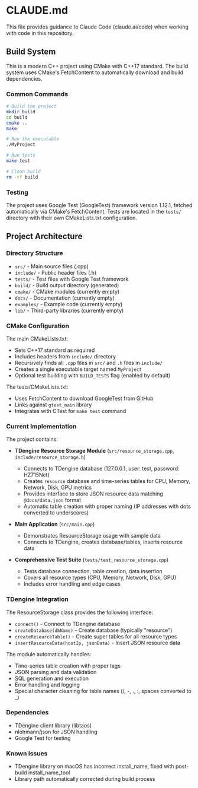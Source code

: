 # CLAUDE.md

This file provides guidance to Claude Code (claude.ai/code) when working with code in this repository.

## Build System

This is a modern C++ project using CMake with C++17 standard. The build system uses CMake's FetchContent to automatically download and build dependencies.

### Common Commands

```bash
# Build the project
mkdir build
cd build
cmake ..
make

# Run the executable
./MyProject

# Run tests
make test

# Clean build
rm -rf build
```

### Testing

The project uses Google Test (GoogleTest) framework version 1.12.1, fetched automatically via CMake's FetchContent. Tests are located in the `tests/` directory with their own CMakeLists.txt configuration.

## Project Architecture

### Directory Structure

- `src/` - Main source files (.cpp)
- `include/` - Public header files (.h)
- `tests/` - Test files with Google Test framework
- `build/` - Build output directory (generated)
- `cmake/` - CMake modules (currently empty)
- `docs/` - Documentation (currently empty)
- `examples/` - Example code (currently empty)
- `lib/` - Third-party libraries (currently empty)

### CMake Configuration

The main CMakeLists.txt:
- Sets C++17 standard as required
- Includes headers from `include/` directory
- Recursively finds all `.cpp` files in `src/` and `.h` files in `include/`
- Creates a single executable target named `MyProject`
- Optional test building with `BUILD_TESTS` flag (enabled by default)

The tests/CMakeLists.txt:
- Uses FetchContent to download GoogleTest from GitHub
- Links against `gtest_main` library
- Integrates with CTest for `make test` command

### Current Implementation

The project contains:
- **TDengine Resource Storage Module** (`src/resource_storage.cpp`, `include/resource_storage.h`)
  - Connects to TDengine database (127.0.0.1, user: test, password: HZ715Net)
  - Creates `resource` database and time-series tables for CPU, Memory, Network, Disk, GPU metrics
  - Provides interface to store JSON resource data matching `@docs/data.json` format
  - Automatic table creation with proper naming (IP addresses with dots converted to underscores)
  
- **Main Application** (`src/main.cpp`)
  - Demonstrates ResourceStorage usage with sample data
  - Connects to TDengine, creates database/tables, inserts resource data
  
- **Comprehensive Test Suite** (`tests/test_resource_storage.cpp`)
  - Tests database connection, table creation, data insertion
  - Covers all resource types (CPU, Memory, Network, Disk, GPU)
  - Includes error handling and edge cases

### TDengine Integration

The ResourceStorage class provides the following interface:
- `connect()` - Connect to TDengine database
- `createDatabase(dbName)` - Create database (typically "resource")
- `createResourceTable()` - Create super tables for all resource types
- `insertResourceData(hostIp, jsonData)` - Insert JSON resource data

The module automatically handles:
- Time-series table creation with proper tags
- JSON parsing and data validation
- SQL generation and execution
- Error handling and logging
- Special character cleaning for table names (/, -, ., :, spaces converted to _)

### Dependencies

- TDengine client library (libtaos)
- nlohmann/json for JSON handling
- Google Test for testing

### Known Issues

- TDengine library on macOS has incorrect install_name, fixed with post-build install_name_tool
- Library path automatically corrected during build process